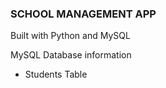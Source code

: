<h3>SCHOOL MANAGEMENT APP</h3>

<p>Built with Python and MySQL</p>

<p>MySQL Database information</p>
<ul>
    <li>Students Table</li>
</ul>